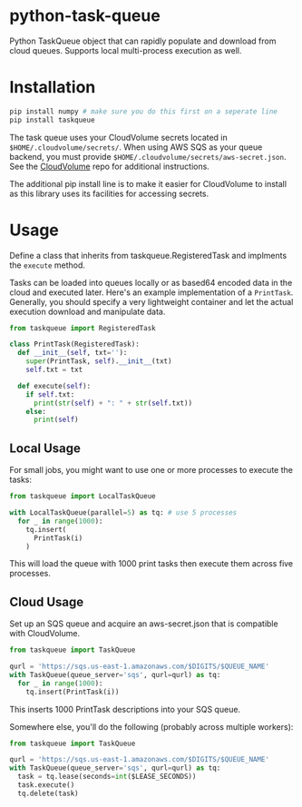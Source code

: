 # python-task-queue
Python TaskQueue object that can rapidly populate and download from cloud queues. Supports local multi-process execution as well.

# Installation

```bash
pip install numpy # make sure you do this first on a seperate line
pip install taskqueue
```

The task queue uses your CloudVolume secrets located in `$HOME/.cloudvolume/secrets/`. When using AWS SQS as your queue backend, you must provide `$HOME/.cloudvolume/secrets/aws-secret.json`. See the [CloudVolume](https://github.com/seung-lab/cloud-volume) repo for additional instructions.  

The additional pip install line is to make it easier for CloudVolume to install as this library uses its facilities for accessing secrets.

# Usage 

Define a class that inherits from taskqueue.RegisteredTask and implments the `execute` method.

Tasks can be loaded into queues locally or as based64 encoded data in the cloud and executed later.
Here's an example implementation of a `PrintTask`. Generally, you should specify a very lightweight
container and let the actual execution download and manipulate data.

```python
from taskqueue import RegisteredTask

class PrintTask(RegisteredTask):
  def __init__(self, txt=''):
    super(PrintTask, self).__init__(txt)
    self.txt = txt

  def execute(self):
    if self.txt:
      print(str(self) + ": " + str(self.txt))
    else:
      print(self)
```

## Local Usage

For small jobs, you might want to use one or more processes to execute the tasks:
```python
from taskqueue import LocalTaskQueue

with LocalTaskQueue(parallel=5) as tq: # use 5 processes
  for _ in range(1000):
    tq.insert(
      PrintTask(i)
    )
```
This will load the queue with 1000 print tasks then execute them across five processes.

## Cloud Usage

Set up an SQS queue and acquire an aws-secret.json that is compatible with CloudVolume.

```python
from taskqueue import TaskQueue

qurl = 'https://sqs.us-east-1.amazonaws.com/$DIGITS/$QUEUE_NAME'
with TaskQueue(queue_server='sqs', qurl=qurl) as tq:
  for _ in range(1000):
    tq.insert(PrintTask(i))
```

This inserts 1000 PrintTask descriptions into your SQS queue.

Somewhere else, you'll do the following (probably across multiple workers):

```python
from taskqueue import TaskQueue

qurl = 'https://sqs.us-east-1.amazonaws.com/$DIGITS/$QUEUE_NAME'
with TaskQueue(queue_server='sqs', qurl=qurl) as tq:
  task = tq.lease(seconds=int($LEASE_SECONDS))
  task.execute()
  tq.delete(task)
```